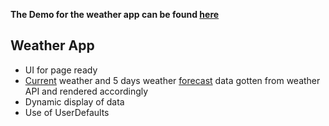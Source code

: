**The Demo for the weather app can be found [here](https://drive.google.com/file/d/1qPsGAXE7VhN60-PCQmvDV8CrMyP0SkZC/view?usp=sharing)**


## Weather App
* UI for page ready
* [Current](https://openweathermap.org/current) weather and 5 days weather [forecast](https://openweathermap.org/forecast5) data gotten from weather API and rendered accordingly
* Dynamic display of data
* Use of UserDefaults
